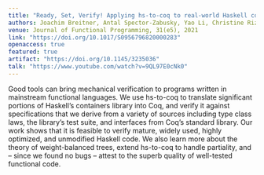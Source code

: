 ```yaml
---
title: "Ready, Set, Verify! Applying hs-to-coq to real-world Haskell code"
authors: Joachim Breitner, Antal Spector-Zabusky, Yao Li, Christine Rizkallah, John Wiegley, Joshua Cohen, Stephanie Weirich
venue: Journal of Functional Programming, 31(e5), 2021
link: "https://doi.org/10.1017/S0956796820000283"
openaccess: true
featured: true
artifact: "https://doi.org/10.1145/3235036"
talk: "https://www.youtube.com/watch?v=9QL97E0cNk0"
---
```


Good tools can bring mechanical verification to programs written in mainstream
functional languages. We use hs-to-coq to translate significant portions of
Haskell’s containers library into Coq, and verify it against specifications that
we derive from a variety of sources including type class laws, the library’s
test suite, and interfaces from Coq’s standard library. Our work shows that it
is feasible to verify mature, widely used, highly optimized, and unmodified
Haskell code. We also learn more about the theory of weight-balanced trees,
extend hs-to-coq to handle partiality, and – since we found no bugs – attest to
the superb quality of well-tested functional code.
